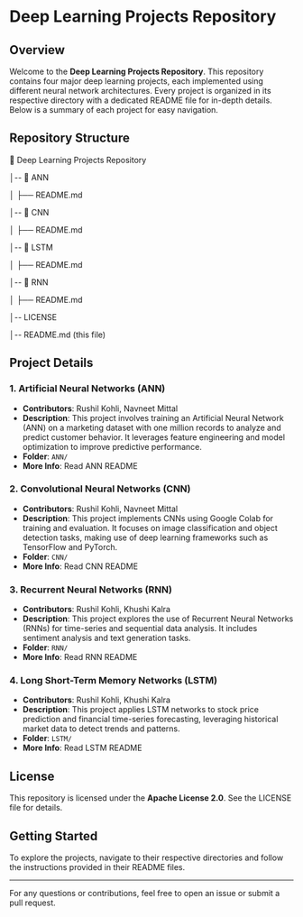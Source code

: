 # **Deep Learning Projects Repository**

## **Overview**

Welcome to the **Deep Learning Projects Repository**. This repository contains four major deep learning projects, each implemented using different neural network architectures. Every project is organized in its respective directory with a dedicated README file for in-depth details. Below is a summary of each project for easy navigation.

## **Repository Structure**

📂 Deep Learning Projects Repository

│-- 📂 ANN

│   ├── README.md

│-- 📂 CNN

│   ├── README.md

│-- 📂 LSTM

│   ├── README.md

│-- 📂 RNN

│   ├── README.md

│-- LICENSE

│-- README.md (this file)

## **Project Details**

### **1\. Artificial Neural Networks (ANN)**

* **Contributors**: Rushil Kohli, Navneet Mittal  
* **Description**: This project involves training an Artificial Neural Network (ANN) on a marketing dataset with one million records to analyze and predict customer behavior. It leverages feature engineering and model optimization to improve predictive performance.  
* **Folder**: `ANN/`  
* **More Info**: Read ANN README

### **2\. Convolutional Neural Networks (CNN)**

* **Contributors**: Rushil Kohli, Navneet Mittal  
* **Description**: This project implements CNNs using Google Colab for training and evaluation. It focuses on image classification and object detection tasks, making use of deep learning frameworks such as TensorFlow and PyTorch.  
* **Folder**: `CNN/`  
* **More Info**: Read CNN README

### **3\. Recurrent Neural Networks (RNN)**

* **Contributors**: Rushil Kohli, Khushi Kalra  
* **Description**: This project explores the use of Recurrent Neural Networks (RNNs) for time-series and sequential data analysis. It includes sentiment analysis and text generation tasks.  
* **Folder**: `RNN/`  
* **More Info**: Read RNN README

### **4\. Long Short-Term Memory Networks (LSTM)**

* **Contributors**: Rushil Kohli, Khushi Kalra  
* **Description**: This project applies LSTM networks to stock price prediction and financial time-series forecasting, leveraging historical market data to detect trends and patterns.  
* **Folder**: `LSTM/`  
* **More Info**: Read LSTM README

## **License**

This repository is licensed under the **Apache License 2.0**. See the LICENSE file for details.

## **Getting Started**

To explore the projects, navigate to their respective directories and follow the instructions provided in their README files.

---

For any questions or contributions, feel free to open an issue or submit a pull request.
